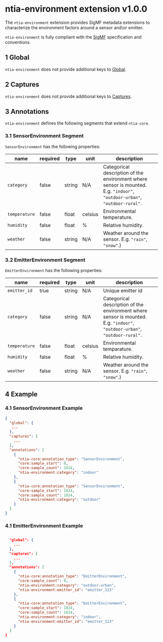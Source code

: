 # ntia-environment extension v1.0.0
The `ntia-environment` extension provides SigMF metadata extensions to characterize the environment factors around a sensor and\or emitter. 

`ntia-environment` is fully compliant with the [SigMF](https://github.com/gnuradio/SigMF/blob/master/sigmf-spec.md#namespaces) specification and conventions.

## 1 Global
`ntia-environment` does not provide additional keys to [Global](https://github.com/gnuradio/SigMF/blob/master/sigmf-spec.md#global-object). 

## 2 Captures
`ntia-environment` does not provide additional keys to [Captures](https://github.com/gnuradio/SigMF/blob/master/sigmf-spec.md#captures-array).

## 3 Annotations
`ntia-environment` defines the following segments that extend `ntia-core`.

### 3.1 SensorEnvironment Segment
`SensorEnvironment` has the following properties:

|name|required|type|unit|description|
|----|--------------|-------|-------|-----------|
|`category`|false|string|N/A|Categorical description of the environment where sensor is mounted. E.g. `"indoor"`, `"outdoor-urban"`, `"outdoor-rural"`.|
|`temperature`|false|float|celsius|Environmental temperature.|
|`humidity`|false|float|%|Relative humidity.|
|`weather`|false|string|N/A|Weather around the sensor. E.g. `"rain"`, `"snow"`.)|

### 3.2 EmitterEnvironment Segment
`EmitterEnvironment` has the following properties:

|name|required|type|unit|description|
|----|--------------|-------|-------|-----------|
|`emitter_id`|true|string|N/A|Unique emitter id|
|`category`|false|string|N/A|Categorical description of the environment where sensor is mounted. E.g. `"indoor"`, `"outdoor-urban"`, `"outdoor-rural"`.|
|`temperature`|false|float|celsius|Environmental temparature.|
|`humidity`|false|float|%|Relative humidity.|
|`weather`|false|string|N/A|Weather around the sensor. E.g. `"rain"`, `"snow"`.)|

## 4 Example

### 4.1 SensorEnvironment Example

```json
{
  "global": {
   ...
  },
  "captures": [
    ...
  ],
  "annotations": [
    {
      "ntia-core:annotation_type": "SensorEnvironment",
      "core:sample_start": 0,
      "core:sample_count": 1024,
      "ntia-environment:category": "indoor"
    },
    {
      "ntia-core:annotation_type": "SensorEnvironment",
      "core:sample_start": 1024,
      "core:sample_count": 1024,
      "ntia-environment:category": "outdoor"
    }
  ]
}
```

### 4.1 EmitterEnvironment Example

```json

  "global": {
	...
  },
  "captures": [
    ...
  ],
  "annotations": [
    {
      "ntia-core:annotation_type": "EmitterEnvironment",
      "core:sample_count": 0,
      "ntia-environment:category": "outdoor-urban",
      "ntia-environment:emitter_id": "emitter_123"
    },
    {
      "ntia-core:annotation_type": "EmitterEnvironment",
      "core:sample_start": 1024,
      "core:sample_count": 1024,
      "ntia-environment:category": "indoor",
      "ntia-environment:emitter_id": "emitter_123"
    }
  ]
}
```
